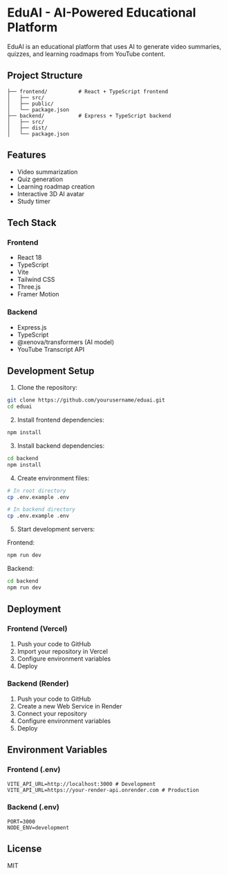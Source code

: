 # EduAI - AI-Powered Educational Platform

EduAI is an educational platform that uses AI to generate video summaries, quizzes, and learning roadmaps from YouTube content.

## Project Structure

```
├── frontend/          # React + TypeScript frontend
│   ├── src/
│   ├── public/
│   └── package.json
├── backend/           # Express + TypeScript backend
│   ├── src/
│   ├── dist/
│   └── package.json
```

## Features

- Video summarization
- Quiz generation
- Learning roadmap creation
- Interactive 3D AI avatar
- Study timer

## Tech Stack

### Frontend
- React 18
- TypeScript
- Vite
- Tailwind CSS
- Three.js
- Framer Motion

### Backend
- Express.js
- TypeScript
- @xenova/transformers (AI model)
- YouTube Transcript API

## Development Setup

1. Clone the repository:
```bash
git clone https://github.com/yourusername/eduai.git
cd eduai
```

2. Install frontend dependencies:
```bash
npm install
```

3. Install backend dependencies:
```bash
cd backend
npm install
```

4. Create environment files:
```bash
# In root directory
cp .env.example .env

# In backend directory
cp .env.example .env
```

5. Start development servers:

Frontend:
```bash
npm run dev
```

Backend:
```bash
cd backend
npm run dev
```

## Deployment

### Frontend (Vercel)
1. Push your code to GitHub
2. Import your repository in Vercel
3. Configure environment variables
4. Deploy

### Backend (Render)
1. Push your code to GitHub
2. Create a new Web Service in Render
3. Connect your repository
4. Configure environment variables
5. Deploy

## Environment Variables

### Frontend (.env)
```
VITE_API_URL=http://localhost:3000 # Development
VITE_API_URL=https://your-render-api.onrender.com # Production
```

### Backend (.env)
```
PORT=3000
NODE_ENV=development
```

## License

MIT